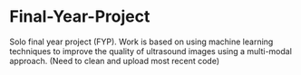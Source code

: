 # Final-Year-Project
Solo final year project (FYP). Work is based on using machine learning techniques to improve the quality of ultrasound images using a multi-modal approach.
(Need to clean and upload most recent code)
